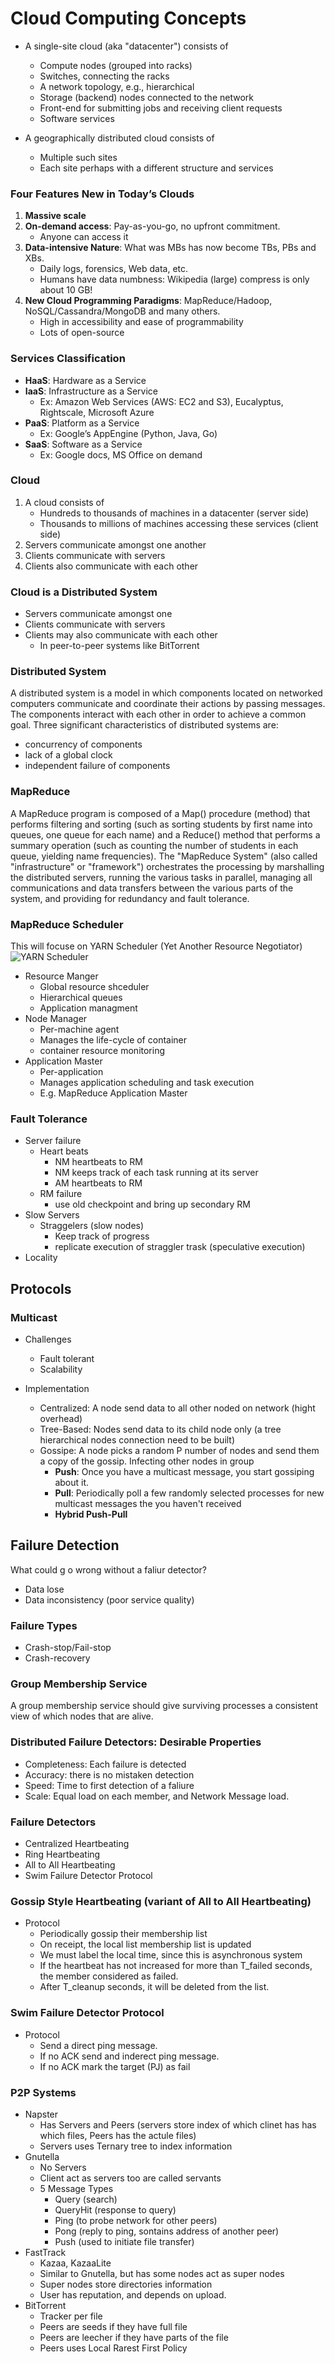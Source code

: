 # Cloud Computing Concepts

* A single-site cloud (aka "datacenter") consists of
    * Compute nodes (grouped into racks)
    * Switches, connecting the racks
    * A network topology, e.g., hierarchical
    * Storage (backend) nodes connected to the network
    * Front-end for submitting jobs and receiving client requests
    * Software services

* A geographically distributed cloud consists of
    * Multiple such sites
    * Each site perhaps with a different structure and services

### Four Features New in Today’s Clouds  
1. __Massive scale__  
2. __On-demand access__: Pay-as-you-go, no upfront commitment.  
    * Anyone can access it  
3. __Data-intensive Nature__: What was MBs has now become TBs, PBs and XBs.  
    * Daily logs, forensics, Web data, etc.  
    * Humans have data numbness: Wikipedia (large) compress is only about 10 GB!  
4. __New Cloud Programming Paradigms__: MapReduce/Hadoop, NoSQL/Cassandra/MongoDB and many others.  
    * High in accessibility and ease of programmability  
    * Lots of open-source  

### Services Classification
* __HaaS__: Hardware as a Service
* __IaaS__: Infrastructure as a Service
    * Ex: Amazon Web Services (AWS: EC2 and S3), Eucalyptus, Rightscale, Microsoft Azure
* __PaaS__: Platform as a Service
    * Ex: Google’s AppEngine (Python, Java, Go)
* __SaaS__: Software as a Service
    * Ex: Google docs, MS Office on demand

### Cloud 
1. A cloud consists of  
    * Hundreds to thousands of machines in a datacenter (server side)  
    * Thousands to millions of machines accessing these services (client side)  
2. Servers communicate amongst one another  
3. Clients communicate with servers  
4. Clients also communicate with each other  

### Cloud is a Distributed System
* Servers communicate amongst one  
* Clients communicate with servers  
* Clients may also communicate with each other  
   * In peer-to-peer systems like BitTorrent  

### Distributed System  
A distributed system is a model in which components located on networked computers communicate and coordinate their actions by passing messages. The components interact with each other in order to achieve a common goal. Three significant characteristics of distributed systems are:
  * concurrency of components  
  * lack of a global clock 
  * independent failure of components

### MapReduce  
A MapReduce program is composed of a Map() procedure (method) that performs filtering and sorting (such as sorting students by first name into queues, one queue for each name) and a Reduce() method that performs a summary operation (such as counting the number of students in each queue, yielding name frequencies). The "MapReduce System" (also called "infrastructure" or "framework") orchestrates the processing by marshalling the distributed servers, running the various tasks in parallel, managing all communications and data transfers between the various parts of the system, and providing for redundancy and fault tolerance.

### MapReduce Scheduler  
This will focuse on YARN Scheduler (Yet Another Resource Negotiator)
![YARN Scheduler](https://github.com/amroibrahim/Notes/blob/master/Images/CloudComputingConcepts/YARN_Scheduler.png)
* Resource Manger  
   * Global resource shceduler  
   * Hierarchical queues  
   * Application managment  
* Node Manager  
   * Per-machine agent  
   * Manages the life-cycle of container  
   * container resource monitoring  
* Application Master  
   * Per-application  
   * Manages application scheduling and task execution  
   * E.g. MapReduce Application Master  

### Fault Tolerance
* Server failure
   * Heart beats 
      * NM heartbeats to RM  
      * NM keeps track of each task running at its server  
      * AM heartbeats to RM  
   * RM failure
      * use old checkpoint and bring up secondary RM
* Slow Servers
   * Straggelers (slow nodes)
      * Keep track of progress
      * replicate execution of straggler trask (speculative execution)
* Locality

## Protocols  
### Multicast  
* Challenges  
   * Fault tolerant  
   * Scalability  

* Implementation  
   * Centralized: A node send data to all other noded on network (hight overhead)  
   * Tree-Based: Nodes send data to its child node only (a tree hierarchical nodes connection need to be built)  
   * Gossipe: A node picks a random P number of nodes and send them a copy of the gossip. Infecting other nodes in group  
      * __Push__: Once you have a multicast message, you start gossiping about it.
      * __Pull__: Periodically poll a few randomly selected processes for new multicast messages the you haven't received
      * __Hybrid Push-Pull__

## Failure Detection
What could g o wrong without a faliur detector?
* Data lose
* Data inconsistency (poor service quality)

### Failure Types
* Crash-stop/Fail-stop
* Crash-recovery

### Group Membership Service
A group membership service should give surviving processes a consistent view of which nodes that are alive.  

### Distributed Failure Detectors: Desirable Properties
* Completeness: Each failure is detected
* Accuracy: there is no mistaken detection
* Speed: Time to first detection of a faliure
* Scale: Equal load on each member, and Network Message load.

### Failure Detectors
* Centralized Heartbeating
* Ring Heartbeating
* All to All Heartbeating
* Swim Failure Detector Protocol

### Gossip Style Heartbeating (variant of All to All Heartbeating)
* Protocol
   * Periodically gossip their membership list
   * On receipt, the local list membership list is updated
   * We must label the local time, since this is asynchronous system
   * If the heartbeat has not increased for more than T_failed seconds, the member considered as failed.
   * After T_cleanup seconds, it will be deleted from the list.

### Swim Failure Detector Protocol
* Protocol
   * Send a direct ping message.
   * If no ACK send and inderect ping message.
   * If no ACK mark the target (PJ) as fail

### P2P Systems  
* Napster
   * Has Servers and Peers (servers store index of which clinet has has which files, Peers has the actule files)
   * Servers uses Ternary tree to index information
* Gnutella  
   * No Servers  
   * Client act as servers too are called servants  
   * 5 Message Types
      * Query (search)  
      * QueryHit (response to query)  
      * Ping (to probe network for other peers)  
      * Pong (reply to ping, sontains address of another peer)  
      * Push (used to initiate file transfer)  
* FastTrack
   * Kazaa, KazaaLite  
   * Similar to Gnutella, but has some nodes act as super nodes  
   * Super nodes store directories information  
   * User has reputation, and depends on upload.  
* BitTorrent  
   * Tracker per file  
   * Peers are seeds if they have full file  
   * Peers are leecher if they have parts of the file  
   * Peers uses Local Rarest First Policy  
   
